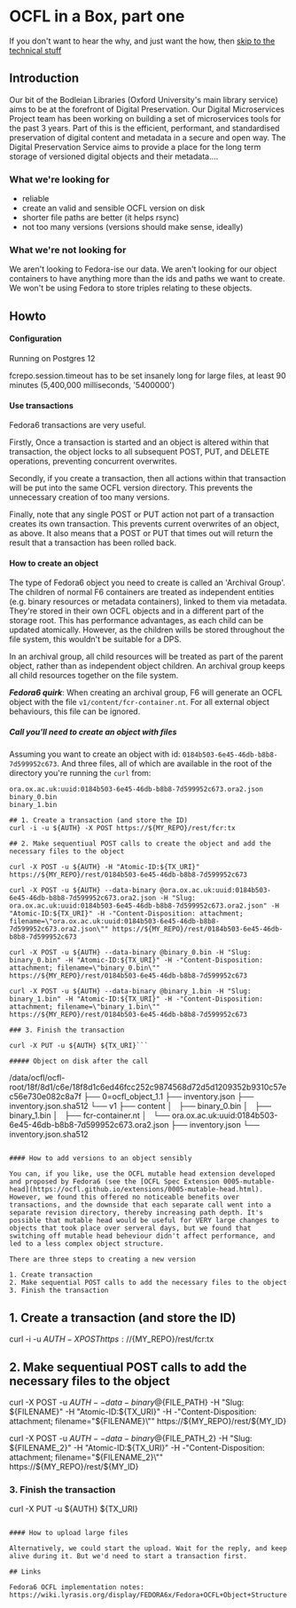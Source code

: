 # OCFL in a Box, part one

If you don't want to hear the why, and just want the how, then [skip to the technical stuff](#HowTo)

## Introduction 

Our bit of the Bodleian Libraries (Oxford University's main library service) aims to be at the forefront of Digital Preservation. Our Digital Microservices Project team has been working on building a set of microservices tools for the past 3 years. Part of this is the efficient, performant, and standardised preservation of digital content and metadata in a secure and open way. The Digital Preservation Service aims to provide a place for the long term storage of versioned digital objects and their metadata....

### What we're looking for

- reliable
- create an valid and sensible OCFL version on disk
- shorter file paths are better (it helps rsync)
- not too many versions (versions should make sense, ideally)

### What we're not looking for

We aren't looking to Fedora-ise our data. We aren't looking for our object containers to have anything more than the ids and paths we want to create. We won't be using Fedora to store triples relating to these objects.


## Howto

#### Configuration

Running on Postgres 12 

fcrepo.session.timeout	has to be set insanely long for large files, at least 90 minutes (5,400,000 milliseconds, '5400000')

#### Use transactions

Fedora6 transactions are very useful. 

Firstly, Once a transaction is started and an object is altered within that transaction, the object locks to all subsequent POST, PUT, and DELETE operations, preventing concurrent overwrites.

Secondly, if you create a transaction, then all actions within that transaction will be put into the same OCFL version directory. This prevents the unnecessary creation of too many versions.

Finally, note that any single POST or PUT action not part of a transaction creates its own transaction. This prevents current overwrites of an object, as above. It also means that a POST or PUT that times out will return the result that a transaction has been rolled back. 


#### How to create an object

The type of Fedora6 object you need to create is called an 'Archival Group'. The children of normal F6 containers are treated as independent entities (e.g. binary resources or metadata containers), linked to them via metadata. They're stored in their own OCFL objects and in a different part of the storage root. This has performance advantages, as each child can be updated atomically. However, as the children wills be stored throughout the file system, this wouldn't be suitable for a DPS.

In an archival group, all child resources will be treated as part of the parent object, rather than as independent object children. An archival group keeps all child resources together on the file system. 

***Fedora6 quirk***: When creating an archival group, F6 will generate an OCFL object with the file `v1/content/fcr-container.nt`. For all external object behaviours, this file can be ignored. 

#####  Call you'll need to create an object with files

Assuming you want to create an object with id: `0184b503-6e45-46db-b8b8-7d599952c673`. And three files, all of which are available in the root of the directory you're running the `curl` from:

```
ora.ox.ac.uk:uuid:0184b503-6e45-46db-b8b8-7d599952c673.ora2.json
binary_0.bin
binary_1.bin
```

```
## 1. Create a transaction (and store the ID)
curl -i -u ${AUTH} -X POST https://${MY_REPO}/rest/fcr:tx 

## 2. Make sequentiual POST calls to create the object and add the necessary files to the object

curl -X POST -u ${AUTH} -H "Atomic-ID:${TX_URI}" https://${MY_REPO}/rest/0184b503-6e45-46db-b8b8-7d599952c673

curl -X POST -u ${AUTH} --data-binary @ora.ox.ac.uk:uuid:0184b503-6e45-46db-b8b8-7d599952c673.ora2.json -H "Slug: ora.ox.ac.uk:uuid:0184b503-6e45-46db-b8b8-7d599952c673.ora2.json" -H "Atomic-ID:${TX_URI}" -H -"Content-Disposition: attachment; filename=\"ora.ox.ac.uk:uuid:0184b503-6e45-46db-b8b8-7d599952c673.ora2.json\"" https://${MY_REPO}/rest/0184b503-6e45-46db-b8b8-7d599952c673

curl -X POST -u ${AUTH} --data-binary @binary_0.bin -H "Slug: binary_0.bin" -H "Atomic-ID:${TX_URI}" -H -"Content-Disposition: attachment; filename=\"binary_0.bin\"" https://${MY_REPO}/rest/0184b503-6e45-46db-b8b8-7d599952c673

curl -X POST -u ${AUTH} --data-binary @binary_1.bin -H "Slug: binary_1.bin" -H "Atomic-ID:${TX_URI}" -H -"Content-Disposition: attachment; filename=\"binary_1.bin\"" https://${MY_REPO}/rest/0184b503-6e45-46db-b8b8-7d599952c673

### 3. Finish the transaction

curl -X PUT -u ${AUTH} ${TX_URI}```

##### Object on disk after the call

```
/data/ocfl/ocfl-root/18f/8d1/c6e/18f8d1c6ed46fcc252c9874568d72d5d1209352b9310c57ec56e730e082c8a7f
├── 0=ocfl_object_1.1
├── inventory.json
├── inventory.json.sha512
└── v1
    ├── content
    │   ├── binary_0.bin
    │   ├── binary_1.bin
    │   ├── fcr-container.nt
    │   └── ora.ox.ac.uk:uuid:0184b503-6e45-46db-b8b8-7d599952c673.ora2.json
    ├── inventory.json
    └── inventory.json.sha512
```

#### How to add versions to an object sensibly

You can, if you like, use the OCFL mutable head extension developed and proposed by Fedora6 (see the [OCFL Spec Extension 0005-mutable-head](https://ocfl.github.io/extensions/0005-mutable-head.html). However, we found this offered no noticeable benefits over transactions, and the downside that each separate call went into a separate revision directory, thereby increasing path depth. It's possible that mutable head would be useful for VERY large changes to objects that took place over serveral days, but we found that switching off mutable head beheviour didn't affect performance, and led to a less complex object structure.

There are three steps to creating a new version

1. Create transaction
2. Make sequential POST calls to add the necessary files to the object
3. Finish the transaction

```
## 1. Create a transaction (and store the ID)
curl -i -u ${AUTH} -X POST https://${MY_REPO}/rest/fcr:tx 

## 2. Make sequentiual POST calls to add the necessary files to the object

curl -X POST -u ${AUTH} --data-binary @${FILE_PATH} -H "Slug: ${FILENAME}" -H "Atomic-ID:${TX_URI}" -H -"Content-Disposition: attachment; filename=\"${FILENAME}\"" https://${MY_REPO}/rest/${MY_ID}

curl -X POST -u ${AUTH} --data-binary @${FILE_PATH_2} -H "Slug: ${FILENAME_2}" -H "Atomic-ID:${TX_URI}" -H -"Content-Disposition: attachment; filename=\"${FILENAME_2}\"" https://${MY_REPO}/rest/${MY_ID}

### 3. Finish the transaction

curl -X PUT -u ${AUTH} ${TX_URI}
```

#### How to upload large files

Alternatively, we could start the upload. Wait for the reply, and keep alive during it. But we'd need to start a transaction first.

## Links

Fedora6 OCFL implementation notes: https://wiki.lyrasis.org/display/FEDORA6x/Fedora+OCFL+Object+Structure
